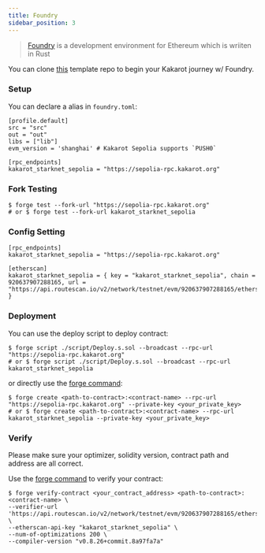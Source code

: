 ```yaml
---
title: Foundry
sidebar_position: 3
---
```


> [Foundry](https://github.com/foundry-rs/foundry) is a development environment for Ethereum which is wriiten in Rust

You can clone [this](https://github.com/ChiHaoLu/kakarot-foundry) template repo to begin your Kakarot journey w/ Foundry.

### Setup

You can declare a alias in `foundry.toml`:
```
[profile.default]
src = "src"
out = "out"
libs = ["lib"]
evm_version = 'shanghai' # Kakarot Sepolia supports `PUSH0`

[rpc_endpoints]
kakarot_starknet_sepolia = "https://sepolia-rpc.kakarot.org"
```

### Fork Testing

```shell
$ forge test --fork-url "https://sepolia-rpc.kakarot.org"
# or $ forge test --fork-url kakarot_starknet_sepolia
```

### Config Setting

```
[rpc_endpoints]
kakarot_starknet_sepolia = "https://sepolia-rpc.kakarot.org"

[etherscan]
kakarot_starknet_sepolia = { key = "kakarot_starknet_sepolia", chain = 920637907288165, url = "https://api.routescan.io/v2/network/testnet/evm/920637907288165/etherscan" }

```

### Deployment

You can use the deploy script to deploy contract:

```shell
$ forge script ./script/Deploy.s.sol --broadcast --rpc-url "https://sepolia-rpc.kakarot.org"
# or $ forge script ./script/Deploy.s.sol --broadcast --rpc-url kakarot_starknet_sepolia
```

or directly use the [forge command](https://book.getfoundry.sh/reference/forge/forge-create):
```shell
$ forge create <path-to-contract>:<contract-name> --rpc-url "https://sepolia-rpc.kakarot.org" --private-key <your_private_key>
# or $ forge create <path-to-contract>:<contract-name> --rpc-url kakarot_starknet_sepolia --private-key <your_private_key>
```

### Verify

Please make sure your optimizer, solidity version, contract path and address are all correct.

Use the [forge command](https://book.getfoundry.sh/reference/forge/forge-verify-contract) to verify your contract:

```
$ forge verify-contract <your_contract_address> <path-to-contract>:<contract-name> \
--verifier-url 'https://api.routescan.io/v2/network/testnet/evm/920637907288165/etherscan' \
--etherscan-api-key "kakarot_starknet_sepolia" \
--num-of-optimizations 200 \
--compiler-version "v0.8.26+commit.8a97fa7a"
```
